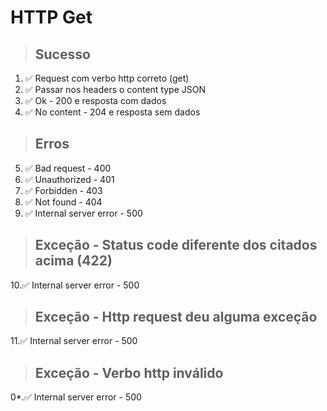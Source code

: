 # HTTP Get

> ## Sucesso
1. ✅ Request com verbo http correto (get)
2. ✅ Passar nos headers o content type JSON
3. ✅ Ok - 200 e resposta com dados
4. ✅ No content - 204 e resposta sem dados

> ## Erros
5. ✅ Bad request - 400
6. ✅ Unauthorized - 401
7. ✅ Forbidden - 403
8. ✅ Not found - 404
9. ✅ Internal server error - 500

> ## Exceção - Status code diferente dos citados acima (422)
10.✅ Internal server error - 500

> ## Exceção - Http request deu alguma exceção
11.✅ Internal server error - 500

> ## Exceção - Verbo http inválido
0*.✅ Internal server error - 500